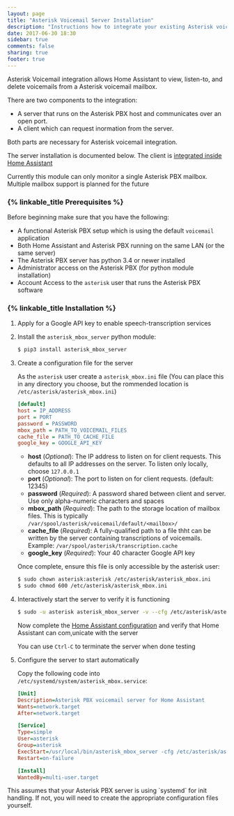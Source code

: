 ```yaml
---
layout: page
title: "Asterisk Voicemail Server Installation"
description: "Instructions how to integrate your existing Asterisk voicemail within Home Assistant."
date: 2017-06-30 18:30
sidebar: true
comments: false
sharing: true
footer: true
---
```


Asterisk Voicemail integration allows Home Assistant to view, listen-to, and delete voicemails from a Asterisk voicemail mailbox.

There are two components to the integration:
- A server that runs on the Asterisk PBX host and communicates over an open port.
- A client which can request inormation from the server.

Both parts are necessary for Asterisk voicemail integration.

The server installation is documented below.  The client is [integrated inside Home Assistant](/components/asterisk_mbox)

<p class='note'>
Currently this module can only monitor a single Asterisk PBX mailbox.  Multiple mailbox support is planned for the future
</p>

### {% linkable_title Prerequisites %}

Before beginning make sure that you have the following:
- A functional Asterisk PBX setup which is using the default `voicemail` application
- Both Home Assistant and Asterisk PBX running on the same LAN (or the same server)
- The Asterisk PBX server has python 3.4 or newer installed
- Administrator access on the Asterisk PBX (for python module installation)
- Account Access to the `asterisk` user that runs the Asterisk PBX software

### {% linkable_title Installation %}

1. Apply for a Google API key to enable speech-transcription services

2. Install the `asterisk_mbox_server` python module:

   ```bash
   $ pip3 install asterisk_mbox_server
   ```

3. Create a configuration file for the server

   As the `asterisk` user create a `asterisk_mbox.ini` file (You can place this in any directory you choose, but the rommended location is `/etc/asterisk/asterisk_mbox.ini`)

   ```ini
   [default]
   host = IP_ADDRESS 
   port = PORT
   password = PASSWORD
   mbox_path = PATH_TO_VOICEMAIL_FILES
   cache_file = PATH_TO_CACHE_FILE
   google_key = GOOGLE_API_KEY
   ```

   - **host** (*Optional*): The IP address to listen on for client requests.  This defaults to all IP addresses on the server.  To listen only locally, choose `127.0.0.1`
   - **port** (*Optional*): The port to listen on for client requests.  (default: 12345)
   - **password** (*Required*):  A password shared between client and server.  Use only alpha-numeric characters and spaces
   - **mbox\_path** (*Required*): The path to the storage location of mailbox files.  This is typically `/var/spool/asterisk/voicemail/default/<mailbox>/`
   - **cache\_file** (*Required*): A fully-qualified path to a file thht can be written by the server containing transcriptions of voicemails.  Example: `/var/spool/asterisk/transcription.cache`
   - **google\_key** (*Required*): Your 40 character Google API key

   Once complete, ensure this file is only accessible by the asterisk user:

   ```bash
   $ sudo chown asterisk:asterisk /etc/asterisk/asterisk_mbox.ini
   $ sudo chmod 600 /etc/asterisk/asterisk_mbox.ini
   ```
4. Interactively start the server to verify it is functioning

   ```bash
   $ sudo -u asterisk asterisk_mbox_server -v --cfg /etc/asterisk/asterisk_mbox.ini
   ```

   Now complete the [Home Assistant configuration](/components/asterisk_mbox) and verify that Home Assistant can com,unicate with the server

   You can use `Ctrl-C` to terminate the server when done testing

5. Configure the server to start automatically

   Copy the following code into `/etc/systemd/system/asterisk_mbox.service`:
   ```ini
   [Unit]
   Description=Asterisk PBX voicemail server for Home Assistant
   Wants=network.target
   After=network.target

   [Service]
   Type=simple
   User=asterisk
   Group=asterisk
   ExecStart=/usr/local/bin/asterisk_mbox_server -cfg /etc/asterisk/asterisk_mbox.ini
   Restart=on-failure

   [Install]
   WantedBy=multi-user.target
   ```

<p class='note'>
This assumes that your Asterisk PBX server is using `systemd` for init handling.  If not, you will need to create the appropriate configuration files yourself.
</p>
